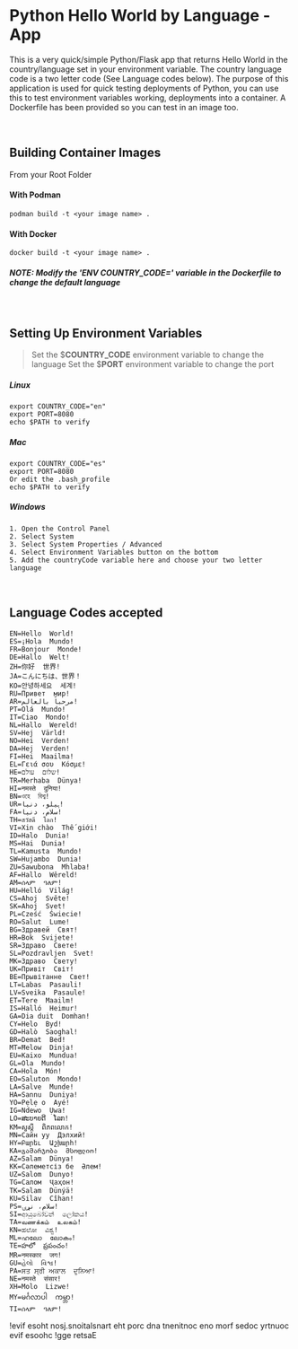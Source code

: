 # Python Hello World by Language - App

This is a very quick/simple Python/Flask app that returns  Hello World in the country/language set in your environment variable. The country language code is a two letter code (See Language codes below). The purpose of this application is used for quick testing deployments of Python, you can use this to test environment variables working, deployments into a container. A Dockerfile has been provided so you can test in an image too. 
 
  $~$ 
     
## Building Container Images 
From your Root Folder

#### With Podman
```
podman build -t <your image name> .
```
#### With Docker
```
docker build -t <your image name> .
```
 ##### *NOTE: Modify the 'ENV COUNTRY_CODE=<COUNTRY>' variable in the Dockerfile to change the default language*

  $~$

## Setting Up Environment Variables

> Set the $**COUNTRY_CODE** environment variable to change the language
> Set the $**PORT** environment variable to change the port

##### Linux
```
export COUNTRY_CODE="en"
export PORT=8080  
echo $PATH to verify
```  

##### Mac
```
export COUNTRY_CODE="es"
export PORT=8080
Or edit the .bash_profile
echo $PATH to verify
```

##### Windows
```
1. Open the Control Panel
2. Select System
3. Select System Properties / Advanced
4. Select Environment Variables button on the bottom
5. Add the countryCode variable here and choose your two letter language
```

  $~$

## Language Codes accepted 

```
EN=Hello  World!  
ES=¡Hola  Mundo!  
FR=Bonjour  Monde!  
DE=Hallo  Welt!  
ZH=你好  世界!  
JA=こんにちは、世界！  
KO=안녕하세요  세계!  
RU=Привет  мир!  
AR=مرحباً بالعالم!  
PT=Olá  Mundo!  
IT=Ciao  Mondo!  
NL=Hallo  Wereld!  
SV=Hej  Värld!  
NO=Hei  Verden!  
DA=Hej  Verden!  
FI=Hei  Maailma!  
EL=Γειά σου  Κόσμε!  
HE=שלום  עולם!  
TR=Merhaba  Dünya!  
HI=नमस्ते  दुनिया!  
BN=ওহে  বিশ্ব!  
UR=ہیلو، دنیا!  
FA=سلام، دنیا!  
TH=สวัสดี  โลก!  
VI=Xin chào  Thế giới!  
ID=Halo  Dunia!  
MS=Hai  Dunia!  
TL=Kamusta  Mundo!  
SW=Hujambo  Dunia!  
ZU=Sawubona  Mhlaba!  
AF=Hallo  Wêreld!  
AM=ሰላም  ዓለም!  
HU=Helló  Világ!  
CS=Ahoj  Světe!  
SK=Ahoj  Svet!  
PL=Cześć  Świecie!  
RO=Salut  Lume!  
BG=Здравей  Свят!  
HR=Bok  Svijete!  
SR=Здраво  Свете!  
SL=Pozdravljen  Svet!  
MK=Здраво  Свету!  
UK=Привіт  Світ!  
BE=Прывітанне  Свет!  
LT=Labas  Pasauli!  
LV=Sveika  Pasaule!  
ET=Tere  Maailm!  
IS=Halló  Heimur!  
GA=Dia duit  Domhan!  
CY=Helo  Byd!  
GD=Halò  Saoghal!  
BR=Demat  Bed!  
MT=Ħelow  Dinja!  
EU=Kaixo  Mundua!  
GL=Ola  Mundo!  
CA=Hola  Món!  
EO=Saluton  Mondo!  
LA=Salve  Munde!  
HA=Sannu  Duniya!  
YO=Pẹlẹ o  Ayé!  
IG=Ndewo  Ụwa!  
LO=ສະບາຍດີ  ໂລກ!  
KM=សួស្តី  ពិភពលោក!  
MN=Сайн уу  Дэлхий!  
HY=Բարեւ  Աշխարհ!  
KA=გამარჯობა  მსოფლიო!  
AZ=Salam  Dünya!  
KK=Сәлеметсіз бе  Әлем!  
UZ=Salom  Dunyo!  
TG=Салом  Ҷаҳон!  
TK=Salam  Dünýä!  
KU=Silav  Cîhan!  
PS=سلام، نړۍ!  
SI=ආයුබෝවන්  ලෝකය!  
TA=வணக்கம்  உலகம்!  
KN=ಹಲೋ  ವಿಶ್ವ!  
ML=ഹലോ  ലോകം!  
TE=హలో  ప్రపంచం!  
MR=नमस्कार  जग!  
GU=હેલો  વિશ્વ!  
PA=ਸਤ ਸ੍ਰੀ ਅਕਾਲ  ਦੁਨਿਆ!  
NE=नमस्ते  संसार!  
XH=Molo  Lizwe!  
MY=မင်္ဂလာပါ  ကမ္ဘာ!  
TI=ሰላም  ዓለም! 
```
!evif esoht nosj.snoitalsnart eht porc dna tnenitnoc eno morf sedoc yrtnuoc evif esoohc !gge retsaE